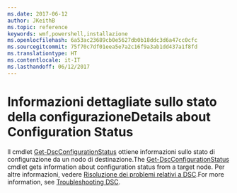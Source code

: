 ```yaml
---
ms.date: 2017-06-12
author: JKeithB
ms.topic: reference
keywords: wmf,powershell,installazione
ms.openlocfilehash: 6a53ac23689cb0e5627db0b18ddc3d6a47cc0cfc
ms.sourcegitcommit: 75f70c7df01eea5e7a2c16f9a3ab1dd437a1f8fd
ms.translationtype: HT
ms.contentlocale: it-IT
ms.lasthandoff: 06/12/2017
---
```

# <a name="details-about-configuration-status"></a><span data-ttu-id="b284a-102">Informazioni dettagliate sullo stato della configurazione</span><span class="sxs-lookup"><span data-stu-id="b284a-102">Details about Configuration Status</span></span>

<span data-ttu-id="b284a-103">Il cmdlet [Get-DscConfigurationStatus](https://technet.microsoft.com/library/mt517868.aspx) ottiene informazioni sullo stato di configurazione da un nodo di destinazione.</span><span class="sxs-lookup"><span data-stu-id="b284a-103">The [Get-DscConfigurationStatus](https://technet.microsoft.com/library/mt517868.aspx) cmdlet gets information about configuration status from a target node.</span></span> <span data-ttu-id="b284a-104">Per altre informazioni, vedere [Risoluzione dei problemi relativi a DSC](https://msdn.microsoft.com/powershell/dsc/troubleshooting).</span><span class="sxs-lookup"><span data-stu-id="b284a-104">For more information, see [Troubleshooting DSC](https://msdn.microsoft.com/powershell/dsc/troubleshooting).</span></span>

